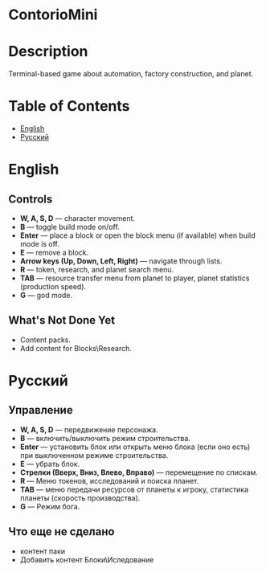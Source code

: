 # ContorioMini

# Description
Terminal-based game about automation, factory construction, and planet.

# Table of Contents
- [English](#english)
- [Русский](#русский)

# English
## Controls
- **W, A, S, D** — character movement.
- **B** — toggle build mode on/off.
- **Enter** — place a block or open the block menu (if available) when build mode is off.
- **E** — remove a block.
- **Arrow keys (Up, Down, Left, Right)** — navigate through lists.
- **R** — token, research, and planet search menu.
- **TAB** — resource transfer menu from planet to player, planet statistics (production speed).
- **G** — god mode.

## What's Not Done Yet
- Content packs.
- Add content for Blocks\Research.

# Русский
## Управление
- **W, A, S, D** — передвижение персонажа.
- **B** — включить/выключить режим строительства.
- **Enter** — установить блок или открыть меню блока (если оно есть) при выключенном режиме строительства.
- **E** — убрать блок.
- **Стрелки (Вверх, Вниз, Влево, Вправо)** — перемещение по спискам.
- **R** — Меню токенов, исследований и поиска планет.
- **TAB** — меню передачи ресурсов от планеты к игроку, статистика планеты (скорость производства).
- **G** — Режим бога.

## Что еще не сделано
- контент паки
- Добавить контент Блоки\Иследование
